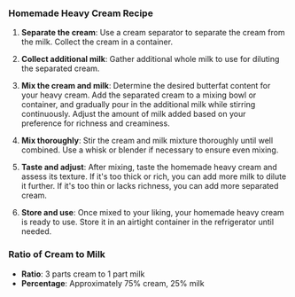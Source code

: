 ### Homemade Heavy Cream Recipe

1. **Separate the cream**: Use a cream separator to separate the cream from the milk. Collect the cream in a container.

2. **Collect additional milk**: Gather additional whole milk to use for diluting the separated cream.

3. **Mix the cream and milk**: Determine the desired butterfat content for your heavy cream. Add the separated cream to a mixing bowl or container, and gradually pour in the additional milk while stirring continuously. Adjust the amount of milk added based on your preference for richness and creaminess.

4. **Mix thoroughly**: Stir the cream and milk mixture thoroughly until well combined. Use a whisk or blender if necessary to ensure even mixing.

5. **Taste and adjust**: After mixing, taste the homemade heavy cream and assess its texture. If it's too thick or rich, you can add more milk to dilute it further. If it's too thin or lacks richness, you can add more separated cream.

6. **Store and use**: Once mixed to your liking, your homemade heavy cream is ready to use. Store it in an airtight container in the refrigerator until needed.

### Ratio of Cream to Milk

- **Ratio**: 3 parts cream to 1 part milk
- **Percentage**: Approximately 75% cream, 25% milk
